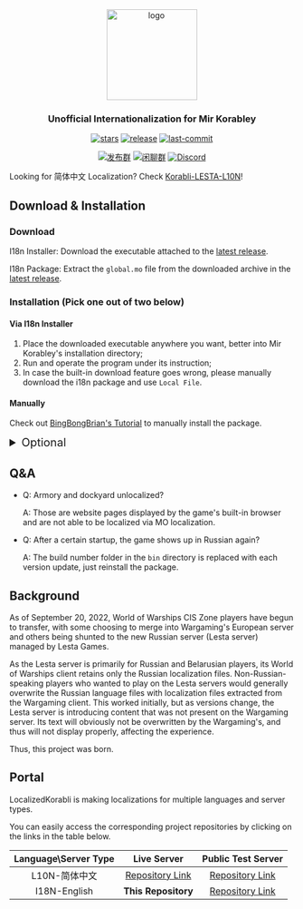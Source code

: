 <div align=center>

  <img  width="160" src="https://github.com/LocalizedKorabli/Korabli-LESTA-L10N/assets/81358657/26415d14-c46e-4bdd-aa26-f7f0234911ce" alt="logo">

<h3>Unofficial Internationalization for Mir Korabley</h3>

[![stars](https://img.shields.io/github/stars/LocalizedKorabli/Korabli-LESTA-I18N.svg?style=for-the-badge)](https://github.com/LocalizedKorabli/Korabli-LESTA-I18N/stargazers)
[![release](https://img.shields.io/github/release/LocalizedKorabli/Korabli-LESTA-I18N.svg?style=for-the-badge)](https://github.com/LocalizedKorabli/Korabli-LESTA-I18N/releases/latest)
[![last-commit](https://img.shields.io/github/last-commit/LocalizedKorabli/Korabli-LESTA-I18N.svg?style=for-the-badge)](https://github.com/LocalizedKorabli/Korabli-LESTA-I18N/commit)

[![发布群](https://img.shields.io/badge/QQ-Publish-red?style=for-the-badge)](https://qm.qq.com/q/oLZZH47TRA)
[![闲聊群](https://img.shields.io/badge/QQ-Chat-blue?style=for-the-badge)](https://qm.qq.com/q/n3gtv0yfwQ)
[![Discord](https://img.shields.io/discord/1275430075369656381?style=for-the-badge)](https://discord.gg/3d9k2mkWy4)

</div>

Looking for 简体中文 Localization? Check [Korabli-LESTA-L10N](https://github.com/LocalizedKorabli/Korabli-LESTA-L10N)!

## Download & Installation

### Download

I18n Installer: Download the executable attached to the [latest release](https://github.com/LocalizedKorabli/I18nInstallerGUI/releases/latest).

I18n Package: Extract the `global.mo` file from the downloaded archive in the [latest release](https://github.com/LocalizedKorabli/Korabli-LESTA-I18N/releases/latest).

### Installation (Pick one out of two below)

#### Via I18n Installer

1. Place the downloaded executable anywhere you want, better into Mir Korabley's installation directory;
2. Run and operate the program under its instruction;
3. In case the built-in download feature goes wrong, please manually download the i18n package and use `Local File`.

#### Manually

Check out [BingBongBrian's Tutorial](https://www.reddit.com/r/MirKorabley/comments/1c3k3z8/how_to_set_game_client_to_english/) to manually install the package.

<details><summary style="font-size: 20px;">Optional</summary>

#### Mods (Modifications)

Mods for i18n are **NOT READY**.

#### Download Mods

Mods for i18n are **NOT READY**.

#### Apply Mods

Mods for i18n are **NOT READY**.

</details>

## Q&A

- Q: Armory and dockyard unlocalized?

  A: Those are website pages displayed by the game's built-in browser and are not able to be localized via MO localization.
  
- Q: After a certain startup, the game shows up in Russian again?

  A: The build number folder in the `bin` directory is replaced with each version update, just reinstall the package.

## Background

As of September 20, 2022, World of Warships CIS Zone players have begun to transfer, with some choosing to merge into Wargaming's European server and others being shunted to the new Russian server (Lesta server) managed by Lesta Games.

As the Lesta server is primarily for Russian and Belarusian players, its World of Warships client retains only the Russian localization files.
Non-Russian-speaking players who wanted to play on the Lesta servers would generally overwrite the Russian language files with localization files extracted from the Wargaming client.
This worked initially, but as versions change, the Lesta server is introducing content that was not present on the Wargaming server.
Its text will obviously not be overwritten by the Wargaming's, and thus will not display properly, affecting the experience.

Thus, this project was born.

## Portal

LocalizedKorabli is making localizations for multiple languages and server types.

You can easily access the corresponding project repositories by clicking on the links in the table below.

| Language\Server Type | Live Server | Public Test Server |
|:--------------------:|:-----------:|:------------------:|
| L10N-简体中文 | [Repository Link](https://github.com/LocalizedKorabli/Korabli-LESTA-L10N) | [Repository Link](https://github.com/LocalizedKorabli/Korabli-LESTA-L10N-PublicTest) |
| I18N-English | **This Repository** | [Repository Link](https://github.com/LocalizedKorabli/Korabli-LESTA-I18N-PublicTest) |

